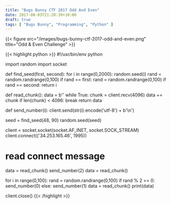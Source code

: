 ```yaml
---
title: "Bugs Bunny CTF 2017 Odd And Even"
date: 2017-08-03T21:20:39+10:00
draft: true
tags: [ "Bugs Bunny", "Programming", "Python" ]
---
```


{{< figure src="/images/bugs-bunny-ctf-2017-odd-and-even.png" title="Odd & Even Challenge" >}}

{{< highlight python >}}
#!/usr/bin/env python

import random
import socket

def find_seed(first, second):
  for i in range(0,2000):
    random.seed(i)
    rand = random.randrange(0,100)
    if rand == first:
      rand = random.randrange(0,100)
      if rand == second:
        return i

def read_chunk():
  data = b''
  while True:
    chunk = client.recv(4096)
    data += chunk
    if len(chunk) < 4096:
      break
  return data

def send_number(i):
  client.send(str(i).encode('utf-8') + b'\n')

seed = find_seed(48, 90)
random.seed(seed)

client = socket.socket(socket.AF_INET, socket.SOCK_STREAM)
client.connect(('34.253.165.46', 1995))

# read connect message
data = read_chunk()
send_number(2)
data = read_chunk()

for i in range(0,100):
  rand = random.randrange(0,100)
  if rand % 2 == 0:
    send_number(0)
  else:
    send_number(1)
  data = read_chunk()
  print(data)

client.close()
{{< /highlight >}}